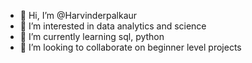 - 👋 Hi, I’m @Harvinderpalkaur
- 👀 I’m interested in data analytics and science 
- 🌱 I’m currently learning sql, python 
- 💞️ I’m looking to collaborate on beginner level projects 
